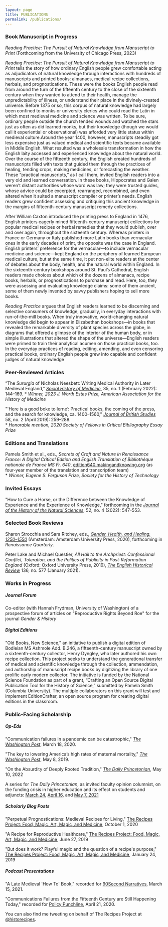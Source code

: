 ```yaml
---
layout: page
title: PUBLICATIONS
permalink: /publications/
---
```

### Book Manuscript in Progress
_Reading Practice: The Pursuit of Natural Knowledge from Manuscript to Print_ (Forthcoming from the University of Chicago Press, 2023)

_Reading Practice: The Pursuit of Natural Knowledge from Manuscript to Print_ tells the story of how ordinary English people grew comfortable acting as adjudicators of natural knowledge through interactions with hundreds of manuscripts and printed books: almanacs, medical recipe collections, herbals, and prognostications. These were the books English people read from around the turn of the fifteenth century to the close of the sixteenth century when they wanted to attend to their health, manage the unpredictability of illness, or understand their place in the divinely-created universe. Before 1375 or so, this corpus of natural knowledge had largely been confined to monks or university clerics who could read the Latin in which most medieval medicine and science was written. To be sure, ordinary people outside the church tended wounds and watched the stars just as often as did learned monks, but their knowledge (though we would call it experiential or observational) was afforded very little status within medieval culture.Around the year 1400, however, manuscripts steadily got less expensive just as valued medical and scientific texts became available in Middle English. What resulted was a wholesale transformation in how the English laity accessed and experienced knowledge about the natural world. Over the course of the fifteenth century, the English created hundreds of manuscripts filled with texts that guided them through the practices of healing, tending crops, making medicines, or forecasting the weather. These “practical manuscripts,” as I call them, invited English readers into a very old and learned conversation. In these books, Hippocrates and Galen weren’t distant authorities whose word was law; they were trusted guides, whose advice could be excerpted, rearranged, recombined, and even altered when it suited a manuscript compiler or printer’s needs. English readers grew confident assessing and critiquing this ancient knowledge in the margins of fifteenth-century manuscript remedy collections.

After William Caxton introduced the printing press to England in 1476, English printers eagerly mined fifteenth-century manuscript collections for popular medical recipes or herbal remedies that they would publish, over and over again, throughout the sixteenth century. Whereas printers in France or Germany or Italy published more Latin books than vernacular ones in the early decades of print, the opposite was the case in England. English printers’ preference for the vernacular—to include vernacular medicine and science—kept England on the periphery of learned European medical culture, but at the same time, it put non-elite readers at the center of debates about the body, health, and the natural world within England. In the sixteenth-century bookshops around St. Paul’s Cathedral, English readers made choices about which of the dozens of almanacs, recipe books, herbals, or prognostications to purchase and read. Here, too, they were assessing and evaluating knowledge claims: some of them ancient, some of them newly invented by savvy publishers hoping to sell more books. 

_Reading Practice_ argues that English readers learned to be discerning and selective consumers of knowledge, gradually, in everyday interactions with run-of-the-mill books. When truly innovative, world-changing natural knowledge did begin to appear in Elizabethan bookshops—in books that revealed the remarkable diversity of plant species across the globe, in diagrams that offered a glimpse of the interior of the human body, or in simple illustrations that altered the shape of the universe—English readers were primed to train their analytical acumen on those practical books, too. In the everyday practices of reading, editing, amending, and even censoring practical books, ordinary English people grew into capable and confident judges of natural knowledge


### Peer-Reviewed Articles

“The _Sururgia_ of Nicholas Neesbett: Writing Medical Authority in Later Medieval England,”
[_Social History of Medicine_](https://academic.oup.com/shm/article/35/1/144/6414565?guestAccessKey=05a89a2c-e8fd-498b-824e-7ce8a7b98e88), 35, no. 1 (February 2022): 144–169.
	* _Winner, 2023 J. Worth Estes Prize, American Association for the History of Medicine_

"'Here is a good boke to lerne’: Practical books, the coming of the press,
and the search for knowledge, ca. 1400–1560," [_Journal of British Studies_](https://www.cambridge.org/core/journals/journal-of-british-studies/article/here-is-a-good-boke-to-lerne-practical-books-the-coming-of-the-press-and-the-search-for-knowledge-ca-14001560/8217EBC4F6CE53F1084709587B7C2E12/share/a024150fe1501e59df5b45628147fdd3df550196) 58, no. 2
(April 2019): 259–288.  
	* _Honorable mention, 2020 Society of Fellows in Critical Bibliography Essay Prize_

### Editions and Translations

Pamela Smith et al., eds., _Secrets of Craft and Nature in Renaissance France: A Digital Critical Edition and English
Translation of Bibliothèque nationale de France MS Fr. 640_, [edition640.makingandknowing.org](https://edition640.makingandknowing.org)
(as four-year member of the translation and transcription team)  
	* _Winner, Eugene S. Ferguson Prize, Society for the History of Technology_

### Invited Essays

"How to Cure a Horse, or the Difference between the Knowledge of Experience and the Experience of Knowledge," forthcoming in the [_Journal of the History of the Natural Sciences_](/HSNS5204_03_Reynolds.pdf), 52, no. 4 (2022): 547-553. 

### Selected Book Reviews

Sharon Strocchia and Sara Ritchey, eds., [_Gender, Health, and Healing, 1250–1550_](https://doi.org/10.1017/rqx.2022.22) (Amsterdam: Amsterdam University Press, 2020), forthcoming in _Renaissance Quarterly_.

Peter Lake and Michael Questier, _All Hail to the Archpriest: Confessional Conflict, Toleration, and the Politics of Publicity in Post-Reformation England_ (Oxford: Oxford University Press, 2019), [_The English Historical Review_](https://academic.oup.com/ehr/advance-article/doi/10.1093/ehr/ceaa358/6121676?guestAccessKey=c3b5d91f-8f79-420c-b42a-e10e70e9384b) 136, no. 577 (January 2021).

### Works in Progress
##### Journal Forum
Co-editor (with Hannah Frydman, University of Washington) of a prospective forum of articles on "Reproductive Rights Beyond Roe" for the journal _Gender & History_

##### Digital Editions
"Old Books, New Science," an initiative to publish a digital edition of Bodleian MS Ashmole Add. B.246, a fifteenth-century manuscript owned by a sixteenth-century collector, Henry Dyngley, who later authored his own recipe collection. This project seeks to understand the generational transfer of medical and scientific knowledge through the collection, ammendation, and authorship of manuscript recipe books by digitizing the library of one prolific early modern collector. The initiative is funded by the National Science Foundation as part of a grant, “Crafting an Open Source Digital Publication Tool for the History of Science,” submitted by Pamela Smith (Columbia University). The multiple collaborators on this grant will test and implement EditionCrafter, an open source program for creating digital editions in the classroom.

### Public-Facing Scholarship

##### Op-Eds
"Communication failures in a pandemic can be catastrophic," [_The Washington Post_](https://www.washingtonpost.com/outlook/2020/03/18/communication-failures-pandemic-can-be-catastrophic/), March 18, 2020.

"The key to lowering America’s high rates of maternal mortality," [_The Washington Post_](https://www.washingtonpost.com/outlook/2019/05/09/key-lowering-americas-high-rates-maternal-mortality/), May 8, 2019.

"On the Absurdity of Deeply Rooted Tradition," [_The Daily Princetonian_](https://www.dailyprincetonian.com/article/2022/05/history-abortion-rooted-tradition-absurd-scholar), May 10, 2022

A series for _The Daily Princetonian_, as invited faculty opinion columnist, on the funding crisis in higher education and its effect on students and adjuncts: [March 24](https://www.dailyprincetonian.com/article/2021/03/princetons-campus-is-coming-back-to-life-but-what-about-the-rest-of-americas-universities), [April 16](https://www.dailyprincetonian.com/article/2021/04/princeton-students-support-anewdeal4highered-higher-education), and [May 7, 2021](https://www.dailyprincetonian.com/article/2021/05/student-debt-crisis-americas-higher-ed-system-professors-tenure-adjunct-princeton)

##### Scholarly Blog Posts
"Perpetual Prognostications: Medieval Recipes for Living," [The Recipes Project: Food, Magic, Art, Magic, and Medicine](https://recipes.hypotheses.org/17522), October 1, 2020

"A Recipe for Reproductive Healthcare," [The Recipes Project: Food, Magic, Art, Magic, and Medicine](https://recipes.hypotheses.org/15134), June 27, 2019

"But does it work? Playful magic and the question of a recipe's purpose," [The Recipes Project: Food, Magic, Art, Magic, and Medicine](https://recipes.hypotheses.org/14220), January 24, 2019

##### Podcast Presentations

"A Late Medieval 'How To' Book," recorded for [90Second Narratives](https://www.buzzsprout.com/925213/8138773), March 15, 2021.

"Communications Failures from the Fifteenth Century are Still Happening Today," recorded for [Policy Punchline](https://www.policypunchline.com/episodes/2020/4/21/melissa-reynolds), April 21, 2020.


You can also find me tweeting on behalf of The Recipes Project at [@historecipes](https://twitter.com/historecipes).
